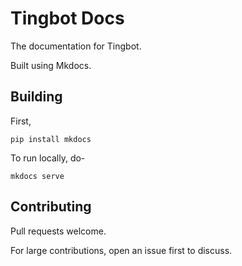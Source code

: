 # Tingbot Docs

The documentation for Tingbot.

Built using Mkdocs.

## Building

First,

```
pip install mkdocs
```

To run locally, do-

```
mkdocs serve
```

## Contributing

Pull requests welcome.

For large contributions, open an issue first to discuss.
